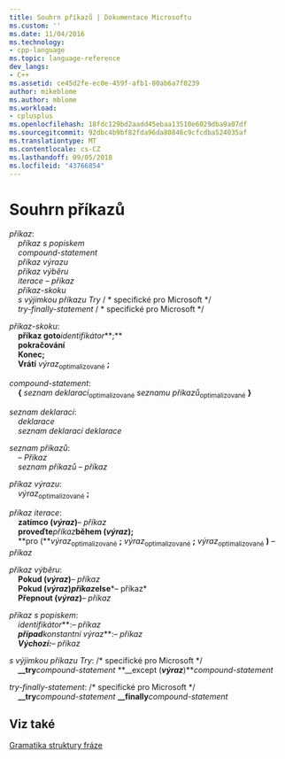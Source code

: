 ```yaml
---
title: Souhrn příkazů | Dokumentace Microsoftu
ms.custom: ''
ms.date: 11/04/2016
ms.technology:
- cpp-language
ms.topic: language-reference
dev_langs:
- C++
ms.assetid: ce45d2fe-ec0e-459f-afb1-80ab6a7f0239
author: mikeblome
ms.author: mblome
ms.workload:
- cplusplus
ms.openlocfilehash: 18fdc129bd2aadd45ebaa13510e6029dba9a07df
ms.sourcegitcommit: 92dbc4b9bf82fda96da80846c9cfcdba524035af
ms.translationtype: MT
ms.contentlocale: cs-CZ
ms.lasthandoff: 09/05/2018
ms.locfileid: "43766854"
---
```

# <a name="summary-of-statements"></a>Souhrn příkazů

*příkaz*:<br/>
&nbsp;&nbsp;&nbsp;&nbsp;*příkaz s popiskem*<br/>
&nbsp;&nbsp;&nbsp;&nbsp;*compound-statement*<br/>
&nbsp;&nbsp;&nbsp;&nbsp;*příkaz výrazu*<br/>
&nbsp;&nbsp;&nbsp;&nbsp;*příkaz výběru*<br/>
&nbsp;&nbsp;&nbsp;&nbsp;*iterace – příkaz*<br/>
&nbsp;&nbsp;&nbsp;&nbsp;*příkaz-skoku*<br/>
&nbsp;&nbsp;&nbsp;&nbsp;*s výjimkou příkazu Try*  / \* specifické pro Microsoft \*/<br/>
&nbsp;&nbsp;&nbsp;&nbsp;*try-finally-statement*  / \* specifické pro Microsoft \*/

*příkaz-skoku*:<br/>
&nbsp;&nbsp;&nbsp;&nbsp;**příkaz goto***identifikátor***;**<br/>
&nbsp;&nbsp;&nbsp;&nbsp;**pokračování**<br/>
&nbsp;&nbsp;&nbsp;&nbsp;**Konec;**<br/>
&nbsp;&nbsp;&nbsp;&nbsp;**Vrátí** *výraz*<sub>optimalizované</sub> **;**

*compound-statement*:<br/>
&nbsp;&nbsp;&nbsp;&nbsp;**{** *seznam deklarací*<sub>optimalizované</sub> *seznamu příkazů*<sub>optimalizované</sub> **}**

*seznam deklarací*:<br/>
&nbsp;&nbsp;&nbsp;&nbsp;*deklarace*<br/>
&nbsp;&nbsp;&nbsp;&nbsp;*seznam deklarací* *deklarace*

*seznam příkazů*:<br/>
&nbsp;&nbsp;&nbsp;&nbsp;*– Příkaz*<br/>
&nbsp;&nbsp;&nbsp;&nbsp;*seznam příkazů* *– příkaz*

*příkaz výrazu*:<br/>
&nbsp;&nbsp;&nbsp;&nbsp;*výraz*<sub>optimalizované</sub> **;**  
  
*příkaz iterace*:<br/>
&nbsp;&nbsp;&nbsp;&nbsp;**zatímco (***výraz***)***– příkaz* <br/>
&nbsp;&nbsp;&nbsp;&nbsp;**proveďte***příkaz***během (***výraz***);** <br/>
&nbsp;&nbsp;&nbsp;&nbsp;**pro (***výraz*<sub>optimalizované</sub> **;** *výraz*<sub>optimalizované</sub> **;** *výraz*<sub>optimalizované</sub> **)** *– příkaz* 

*příkaz výběru*:<br/>
&nbsp;&nbsp;&nbsp;&nbsp;**Pokud (***výraz***)***– příkaz* <br/>
&nbsp;&nbsp;&nbsp;&nbsp;**Pokud (***výraz***)***příkaz***else***– příkaz* <br/>
&nbsp;&nbsp;&nbsp;&nbsp;**Přepnout (***výraz***)***– příkaz* 

*příkaz s popiskem*:<br/>
&nbsp;&nbsp;&nbsp;&nbsp;*identifikátor***:***– příkaz*<br/>
&nbsp;&nbsp;&nbsp;&nbsp;**případ***konstantní výraz***:***– příkaz* <br/>
&nbsp;&nbsp;&nbsp;&nbsp;**Výchozí:***– příkaz* 

*s výjimkou příkazu Try*: /\* specifické pro Microsoft \*/<br/>
&nbsp;&nbsp;&nbsp;&nbsp;**__try***compound-statement* **__except (***výraz***)***compound-statement*   
  
*try-finally-statement*: /\* specifické pro Microsoft \*/<br/>
&nbsp;&nbsp;&nbsp;&nbsp;**__try***compound-statement* **__finally***compound-statement* 

## <a name="see-also"></a>Viz také  
[Gramatika struktury fráze](../c-language/phrase-structure-grammar.md)